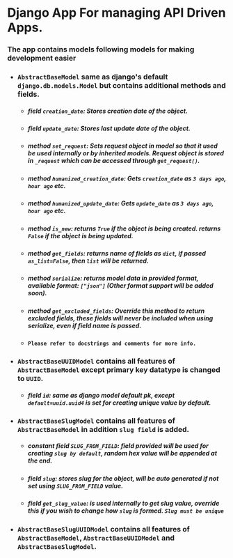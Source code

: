 # Django App For managing API Driven Apps.

### The app contains models following models for making development easier

* ### `AbstractBaseModel` same as django's default `django.db.models.Model` but contains additional methods and fields.
    * ##### field `creation_date`: Stores creation date of the object.
    * ##### field `update_date`: Stores last update date of the object.
    * ##### method `set_request`: Sets request object in model so that it used be used internally or by inherited models. Request object is stored in `_request` which can be accessed through `get_request()`.
    * ##### method `humanized_creation_date`: Gets `creation_date` as `3 days ago`, `hour ago` etc.
    * ##### method `humanized_update_date`: Gets `update_date` as `3 days ago`, `hour ago` etc.
    * ##### method `is_new`: returns `True` if the object is being created. returns `False` if the object is being updated. 
    * ##### method `get_fields`: returns name of fields as `dict`, if passed `as_list=False`, then `list` will be returned.
    * ##### method `serialize`: returns model data in provided format, available format: `["json"]` (Other format support will be added soon).    
    * ##### method `get_excluded_fields`: Override this method to return excluded fields, these fields will never be included when using serialize, even if field name is passed.
    * #### `Please refer to docstrings and comments for more info.`

* ### `AbstractBaseUUIDModel` contains all features of `AbstractBaseModel` except primary key datatype is changed to `UUID`.
    * ##### field `id`: same as django model default pk, except `default=uuid.uuid4` is set for creating unique value by default.

* ### `AbstractBaseSlugModel` contains all features of `AbstractBaseModel` in addition `slug field` is added.
    * ##### constant field `SLUG_FROM_FIELD`: field provided will be used for creating `slug by default`, random hex value will be appended at the end.
    * ##### field `slug`: stores slug for the object, will be auto generated if not set using `SLUG_FROM_FIELD` value.
    * ##### field `get_slug_value`: is used internally to get slug value, override this if you wish to change how `slug` is formed. `Slug must be unique`

* ### `AbstractBaseSlugUUIDModel` contains all features of `AbstractBaseModel`, `AbstractBaseUUIDModel` and `AbstractBaseSlugModel`.
